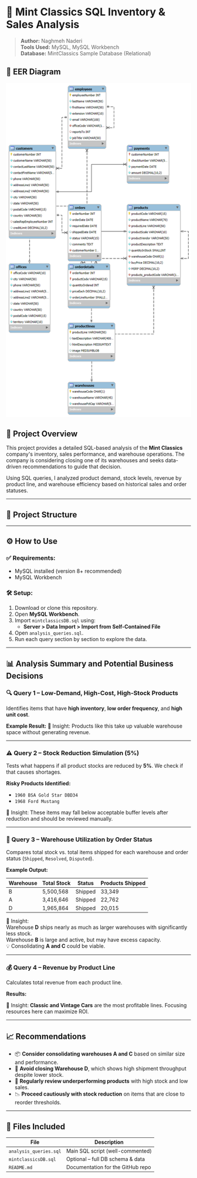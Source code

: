 # 🧾 Mint Classics SQL Inventory & Sales Analysis

> **Author:** Naghmeh Naderi  
> **Tools Used:** MySQL, MySQL Workbench  
> **Database:** MintClassics Sample Database (Relational)
## 📐 EER Diagram

![EER Diagram](EER_Diagram_MintDB.png)

## 📌 Project Overview

This project provides a detailed SQL-based analysis of the **Mint Classics** company's inventory, sales performance, and warehouse operations. The company is considering closing one of its warehouses and seeks data-driven recommendations to guide that decision.  

Using SQL queries, I analyzed product demand, stock levels, revenue by product line, and warehouse efficiency based on historical sales and order statuses.

---

## 📂 Project Structure


---

## ⚙️ How to Use

### ✅ Requirements:
- MySQL installed (version 8+ recommended)
- MySQL Workbench

### 🛠️ Setup:
1. Download or clone this repository.
2. Open **MySQL Workbench**.
3. Import `mintclassicsDB.sql` using:
   - **Server > Data Import > Import from Self-Contained File**
4. Open `analysis_queries.sql`.
5. Run each query section by section to explore the data.

---

## 📊 Analysis Summary and Potential Business Decisions

### 🔍 Query 1 – Low-Demand, High-Cost, High-Stock Products
Identifies items that have **high inventory**, **low order frequency**, and **high unit cost**.

**Example Result:**
📌 Insight: Products like this take up valuable warehouse space without generating revenue.

---

### ⚠️ Query 2 – Stock Reduction Simulation (5%)
Tests what happens if all product stocks are reduced by **5%**. We check if that causes shortages.

**Risky Products Identified:**
- `1960 BSA Gold Star DBD34`
- `1968 Ford Mustang`

📌 Insight: These items may fall below acceptable buffer levels after reduction and should be reviewed manually.

---

### 🏬 Query 3 – Warehouse Utilization by Order Status

Compares total stock vs. total items shipped for each warehouse and order status (`Shipped`, `Resolved`, `Disputed`).

**Example Output:**

| Warehouse | Total Stock | Status     | Products Shipped |
|-----------|-------------|------------|------------------|
| B         | 5,500,568   | Shipped    | 33,349           |
| A         | 3,416,646   | Shipped    | 22,762           |
| D         | 1,965,864   | Shipped    | 20,015           |

📌 Insight:  
Warehouse **D** ships nearly as much as larger warehouses with significantly less stock.  
Warehouse **B** is large and active, but may have excess capacity.  
💡 Consolidating **A and C** could be viable.

---

### 💰 Query 4 – Revenue by Product Line

Calculates total revenue from each product line.

**Results:**

📌 Insight: **Classic and Vintage Cars** are the most profitable lines. Focusing resources here can maximize ROI.

---

## 📈 Recommendations

- 📦 **Consider consolidating warehouses A and C** based on similar size and performance.
- 🧊 **Avoid closing Warehouse D**, which shows high shipment throughput despite lower stock.
- 🔄 **Regularly review underperforming products** with high stock and low sales.
- 📉 **Proceed cautiously with stock reduction** on items that are close to reorder thresholds.

---

## 📁 Files Included

| File                    | Description                          |
|-------------------------|--------------------------------------|
| `analysis_queries.sql`  | Main SQL script (well-commented)     |
| `mintclassicsDB.sql`    | Optional – full DB schema & data     |
| `README.md`             | Documentation for the GitHub repo    |



